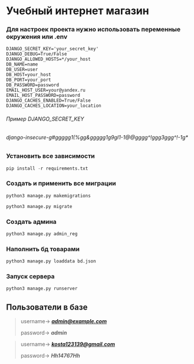 # Учебный интернет магазин

### Для настроек проекта нужно использовать переменные окружения или .env

```
DJANGO_SECRET_KEY='your_secret_key'
DJANGO_DEBUG=True/False
DJANGO_ALLOWED_HOSTS=*/your_host
DB_NAME=name
DB_USER=user
DB_HOST=your_host
DB_PORT=your_port
DB_PASSWORD=password
EMAIL_HOST_USER=your@yandex.ru
EMAIL_HOST_PASSWORD=password
DJANGO_CACHES_ENABLED=True/False
DJANGO_CACHES_LOCATION=your_location
```
###### Пример DJANGO_SECRET_KEY
###### django-insecure-g#ggggg1(%gg&gggg*g1g9g*l1-1@@gggg^!ggg3ggg^!-1g*

### Установить все зависимости 
```python
pip install -r requirements.txt
```

### Создать и применить все миграции
```python
python3 manage.py makemigrations
```
```python
python3 manage.py migrate 
```

### Создать админа
```python
python3 manage.py admin_reg 
```

### Наполнить бд товарами
``` python
python3 manage.py loaddata bd.json
```

### Запуск сервера
```python
python3 manage.py runserver 
```
 
## Пользователи в базе

>username-> ***admin@example.com***
> 
>password-> ***admin***

>username-> ***kosta123139@gmail.com***
> 
>password-> ***Hh14767Hh***

